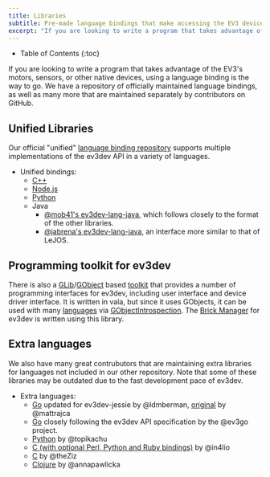 ```yaml
---
title: Libraries
subtitle: Pre-made language bindings that make accessing the EV3 device drivers easy
excerpt: "If you are looking to write a program that takes advantage of the EV3's motors, sensors, or other native devices, using a language binding is the way to go."
---
```


* Table of Contents
{:toc}

If you are looking to write a program that takes advantage of the EV3's motors, sensors, or other native devices,
using a language binding is the way to go.
We have a repository of officially maintained language bindings, as well as many more that are maintained separately by contributors on GitHub.

## Unified Libraries

Our official "unified" [language binding repository](http://github.com/ev3dev/ev3dev-lang)
supports multiple implementations of the ev3dev API in a variety of languages.

* Unified bindings:
    * [C++](https://github.com/ddemidov/ev3dev-lang-cpp)
    * [Node.js](https://github.com/wasabifan/ev3dev-lang-js)
    * [Python](https://github.com/rhempel/ev3dev-lang-python)
    * Java
      * [@mob41's ev3dev-lang-java](https://github.com/mob41/ev3dev-lang-java), which follows closely to the format of the other libraries.
      * [@jabrena's ev3dev-lang-java](https://github.com/ev3dev-lang-java/ev3dev-lang-java), an interface more similar to that of LeJOS.

## Programming toolkit for ev3dev

There is also a [GLib]/[GObject] based [toolkit][ev3devKit] that provides a number of
programming interfaces for ev3dev, including user interface and device driver
interface.  It is written in vala, but since it uses GObjects, it can be used
with many [languages] via [GObjectIntrospection]. The [Brick Manager][brickman]
for ev3dev is written using this library.

[ev3devKit]: https://github.com/ev3dev/ev3devKit
[GLib]: https://developer.gnome.org/glib/stable/index.html
[GObject]: https://developer.gnome.org/gobject/stable/index.html
[languages]: https://wiki.gnome.org/Projects/GObjectIntrospection/Users
[GObjectIntrospection]: https://wiki.gnome.org/Projects/GObjectIntrospection
[brickman]: https://github.com/ev3dev/brickman

## Extra languages
We also have many great contrubutors that are maintaining extra libraries for
languages not included in our other repository.  Note that some of these
libraries may be outdated due to the fast development pace of ev3dev.

* Extra languages:
    * [Go](https://github.com/ldmberman/GoEV3) updated for ev3dev-jessie by @ldmberman, [original](https://github.com/mattrajca/GoEV3) by @mattrajca
    * [Go](https://github.com/ev3go/ev3dev) closely following the ev3dev API specification by the @ev3go project.
    * [Python](https://github.com/topikachu/python-ev3) by @topikachu
    * [C (with optional Perl, Python and Ruby bindings)](https://github.com/in4lio/ev3dev-c) by @in4lio
    * [C](https://github.com/theZiz/ev3c) by @theZiz
    * [Clojure](https://github.com/annapawlicka/clj-ev3dev) by @annapawlicka
